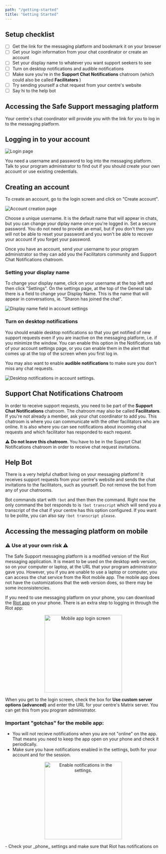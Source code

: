 ```yaml
---
path: "/getting-started"
title: "Getting Started"
---
```


## Setup checklist
- [ ] Get the link for the messaging platform and bookmark it on your browser
- [ ] Get your login information from your chat coordinator or create an account
- [ ] Set your display name to whatever you want support seekers to see
- [ ] Turn on desktop notifications and audible notifications
- [ ] Make sure you're in the **Support Chat Notifications** chatroom (which could also be called **Facilitators** )
- [ ] Try sending yourself a chat request from your centre's website
- [ ] Say hi to the help bot

## Accessing the Safe Support messaging platform

Your centre's chat coordinator will provide you with the link for you to log in to the messaging platform.


## Logging in to your account

![Login page](/images/login-screen.jpg)

You need a username and password to log into the messaging platform. Talk to your program administrator to find out if you should create your own account or use existing credentials.

## Creating an account

To create an account, go to the login screen and click on "Create account".

![Account creation page](/images/create-account-screen.png)

Choose a unique username. It is the default name that will appear in chats, but you can change your diplay name once you're logged in. Set a secure password. You do not need to provide an email, but if you don't then you will not be able to reset your password and you won't be able to recover your account if you forget your password.

Once you have an account, send your username to your program administrator so they can add you the Facilitators community and Support Chat Notifications chatroom.

### Setting your display name

To change your display name, click on your username at the top left and then click "Settings". On the settings page, at the top of the General tab there is a field to change your Display Name. This is the name that will appear in conversations, ie. "Sharon has joined the chat".

![Display name field in account settings](/images/display-name.jpg)

### Turn on desktop notifications

You should enable desktop notifications so that you get notified of new support requests even if you are inactive on the messaging platform, i.e. if you minimize the window. You can enable this option in the Notifications tab of your account settings page, or you can enable them in the alert that comes up at the top of the screen when you first log in.

You may also want to enable **audible notifications** to make sure you don't miss any chat requests.

![Desktop notifications in account settings.](/images/desktop-notifications.png)

## Support Chat Notifications Chatroom

In order to receive support requests, you need to be part of the **Support Chat Notifications** chatroom. The chatroom may also be called **Facilitators**. If you're not already a member, ask your chat coordinator to add you. This chatroom is where you can communicate with the other facilitators who are online. It is also where you can see notifications about incoming chat requests and which facilitator has responded to each request.

⚠️ **Do not leave this chatroom**. You have to be in the Support Chat Notifications chatroom in order to receive chat request invitations.

## Help Bot

There is a very helpful chatbot living on your messaging platform! It receives support requests from your centre's website and sends the chat invitations to the facilitators, such as yourself. Do not remove the bot from any of your chatrooms.

Bot commands start with `!bot` and then then the command. Right now the only command the bot responds to is `!bot transcript` which will send you a transcript of the chat if your centre has this option configured. If you want to be polite, you can also say `!bot transcript please`.

## Accessing the messaging platform on mobile

### ⚠️ Use at your own risk ⚠️
The Safe Support messaging platform is a modified version of the Riot messaging application. It is meant to be used on the desktop web version, so on your computer or laptop, at the URL that your program administrator gave you. However, you if you are unable to use a laptop or computer, you can access the chat service from the Riot mobile app. The mobile app does not have the customizations that the web version does, so there may be some inconsistencies.

If you need to use messaging platform on your phone, you can download the [Riot app](https://about.riot.im/) on your phone. There is an extra step to logging in through the Riot app:

<p align="center">
<img src="/images/riot-login.jpg" width="250" alt="Mobile app login screen" />
</p>

When you get to the login screen, check the box for **Use custom server options (advanced)** and enter the URL for your centre's Matrix server. You can get this from you program administrator.

### Important "gotchas" for the mobile app:

- You will not recieve notifications when you are not "online" on the app. That means you need to keep the app open on your phone and check it periodically.
- Make sure you have notifications enabled in the settings, both for your account and for the session.
<p align="center">
<img src="/images/notifications.jpg" width="250" alt="Enable notifications in the settings." />
</p>
- Check your _phone_ settings and make sure that Riot has notifications on





